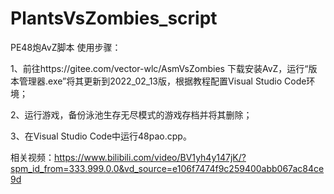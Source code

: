 # PlantsVsZombies_script
PE48炮AvZ脚本
使用步骤：

1、前往https://gitee.com/vector-wlc/AsmVsZombies 下载安装AvZ，运行“版本管理器.exe”将其更新到2022_02_13版，根据教程配置Visual Studio Code环境；

2、运行游戏，备份泳池生存无尽模式的游戏存档并将其删除；

3、在Visual Studio Code中运行48pao.cpp。

相关视频：https://www.bilibili.com/video/BV1yh4y147jK/?spm_id_from=333.999.0.0&vd_source=e106f7474f9c259400abb067ac84ce9d
